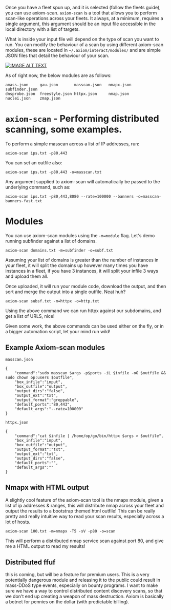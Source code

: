 Once you have a fleet spun up, and it is selected (follow the fleets guide), you can use axiom-scan. `axiom-scan` is a tool that allows you to perform scan-like operations across your fleets. It always, at a minimum, requires a single argument, this argument should be an input file accessible in the local directory with a list of targets.

What is inside your input file will depend on the type of scan you want to run. You can modify the behaviour of a scan by using different axiom-scan modules, these are located in `~/.axiom/interact/modules/` and are simple JSON files that detail the behaviour of your scan.

[![IMAGE ALT TEXT](http://img.youtube.com/vi/7ogiwKaIvxw/0.jpg)](http://www.youtube.com/watch?v=7ogiwKaIvxw "Scanning at Scale - STÖK")


As of right now, the below modules are  as follows:
```
amass.json     gau.json       masscan.json   nmapx.json     subfinder.json
dnsprobe.json  freestyle.json httpx.json     nmap.json      nuclei.json    zmap.json
```

# `axiom-scan` - Performing distributed scanning, some examples.
To perform a simple masscan across a list of IP addresses, run:

```
axiom-scan ips.txt -p80,443
```

You can set an outfile also:

```
axiom-scan ips.txt -p80,443 -o=masscan.txt
```

Any argument supplied to axiom-scan will automatically be passed to the underlying command, such as:

```
axiom-scan ips.txt -p80,443,8080 --rate=100000 --banners -o=masscan-banners-fast.txt
```


# Modules
You can use axiom-scan modules using the `-m=module` flag. Let's demo running subfinder against a list of domains.

```
axiom-scan domains.txt -m=subfinder -o=subf.txt
```

Assuming your list of domains is greater than the number of instances in your fleet, it will split the domains up however many times you have instances in a fleet,  if you have 3 instances, it will split your infile 3 ways and upload them all.

Once uploaded, it will run your module code, download the output, and then sort and merge the output into a single outfile. Neat huh?

```
axiom-scan subsf.txt -m=httpx -o=http.txt
```

Using the above command we can run httpx against our subdomains, and get a list of URLS, nice!

Given some work, the above commands can be used either on the fly, or in a bigger automation script, let your mind run wild!

## Example Axiom-scan modules
`masscan.json`
```
{
	"command":"sudo masscan $args -p$ports -iL $infile -oG $outfile && sudo chown op:users $outfile",
	"box_infile":"input",
	"box_outfile":"output",
	"output_dirs":"false",
	"output_ext":"txt",
	"output_format":"greppable",
	"default_ports":"80,443",
	"default_args":"--rate=100000"
}
```

`httpx.json`
```
{
	"command":"cat $infile | /home/op/go/bin/httpx $args > $outfile",
	"box_infile":"input",
	"box_outfile":"output",
	"output_format":"txt",
	"output_ext":"txt",
	"output_dirs":"false",
	"default_ports":"",
	"default_args":""
}
```

## Nmapx with HTML output
A slightly cool feature of the axiom-scan tool is the nmapx module, given a list of ip addresses & ranges, this will distribute nmap across your fleet and output the results to a bootstrap themed html outfile! This can be really pretty and really intuitive way to read your scan results, especially across a lot of hosts.


```
axiom-scan 100.txt -m=nmapx -T5 -sV -p80 -o=scan
```

This will perform a distributed nmap service scan against port 80, and give me a HTML output to read my results!

## Distributed ffuf
this is coming, but will be a feature for premium users. This is a very potentially dangerous module and releasing it to the public could result in mass-DDoS type events, especially on bounty programs. I want to make sure we have a way to control distributed content discovery scans, so that we don't end up creating a weapon of mass destruction. Axiom is basically a botnet for pennies on the dollar (with predictable billing).  